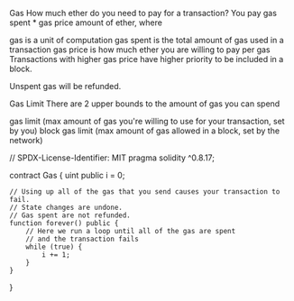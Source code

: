 Gas
How much ether do you need to pay for a transaction?
You pay gas spent * gas price amount of ether, where

gas is a unit of computation
gas spent is the total amount of gas used in a transaction
gas price is how much ether you are willing to pay per gas
Transactions with higher gas price have higher priority to be included in a block.

Unspent gas will be refunded.

Gas Limit
There are 2 upper bounds to the amount of gas you can spend

gas limit (max amount of gas you're willing to use for your transaction, set by you)
block gas limit (max amount of gas allowed in a block, set by the network)

// SPDX-License-Identifier: MIT
pragma solidity ^0.8.17;

contract Gas {
    uint public i = 0;

    // Using up all of the gas that you send causes your transaction to fail.
    // State changes are undone.
    // Gas spent are not refunded.
    function forever() public {
        // Here we run a loop until all of the gas are spent
        // and the transaction fails
        while (true) {
            i += 1;
        }
    }
}